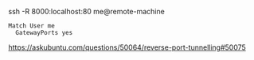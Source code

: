 
ssh -R 8000:localhost:80 me@remote-machine

    Match User me
      GatewayPorts yes

https://askubuntu.com/questions/50064/reverse-port-tunnelling#50075